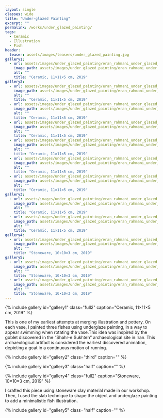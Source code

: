 ```yaml
---
layout: single
classes: wide
title: "Under-glazed Painting"
excerpt: ""
permalink: /works/under_glazed_painting/
tags:
  - Ceramic
  - Illustration
  - Fish
header:
  teaser: assets/images/teasers/under_glazed_painting.jpg 
gallery1:
  - url: assets/images/under_glazed_painting/eran_rahmani_under_glazed_painting_01.jpg
    image_path: assets/images/under_glazed_painting/eran_rahmani_under_glazed_painting_01.jpg
    alt: ""
    title: "Ceramic, 11×11×5 cm, 2019"
gallery2:
  - url: assets/images/under_glazed_painting/eran_rahmani_under_glazed_painting_02.jpg
    image_path: assets/images/under_glazed_painting/eran_rahmani_under_glazed_painting_02.jpg
    alt: ""
    title: "Ceramic, 11×11×5 cm, 2019"
  - url: assets/images/under_glazed_painting/eran_rahmani_under_glazed_painting_03.jpg
    image_path: assets/images/under_glazed_painting/eran_rahmani_under_glazed_painting_03.jpg
    alt: ""
    title: "Ceramic, 11×11×5 cm, 2019"
  - url: assets/images/under_glazed_painting/eran_rahmani_under_glazed_painting_04.jpg
    image_path: assets/images/under_glazed_painting/eran_rahmani_under_glazed_painting_04.jpg
    alt: ""
    title: "Ceramic, 11×11×5 cm, 2019"
  - url: assets/images/under_glazed_painting/eran_rahmani_under_glazed_painting_05.jpg
    image_path: assets/images/under_glazed_painting/eran_rahmani_under_glazed_painting_05.jpg
    alt: ""
    title: "Ceramic, 11×11×5 cm, 2019"
  - url: assets/images/under_glazed_painting/eran_rahmani_under_glazed_painting_06.jpg
    image_path: assets/images/under_glazed_painting/eran_rahmani_under_glazed_painting_06.jpg
    alt: ""
    title: "Ceramic, 11×11×5 cm, 2019"
  - url: assets/images/under_glazed_painting/eran_rahmani_under_glazed_painting_07.jpg
    image_path: assets/images/under_glazed_painting/eran_rahmani_under_glazed_painting_07.jpg
    alt: ""
    title: "Ceramic, 11×11×5 cm, 2019"
gallery3:
  - url: assets/images/under_glazed_painting/eran_rahmani_under_glazed_painting_01.gif
    image_path: assets/images/under_glazed_painting/eran_rahmani_under_glazed_painting_01_tumbnail.gif
    alt: ""
    title: "Ceramic, 11×11×5 cm, 2019"
  - url: assets/images/under_glazed_painting/eran_rahmani_under_glazed_painting_02.gif
    image_path: assets/images/under_glazed_painting/eran_rahmani_under_glazed_painting_02_tumbnail.gif
    alt: ""
    title: "Ceramic, 11×11×5 cm, 2019"
gallery4:
  - url: assets/images/under_glazed_painting/eran_rahmani_under_glazed_painting_08.jpg
    image_path: assets/images/under_glazed_painting/eran_rahmani_under_glazed_painting_08.jpg
    alt: ""
    title: "Stoneware, 10×10×3 cm, 2019"
gallery5:
  - url: assets/images/under_glazed_painting/eran_rahmani_under_glazed_painting_09.jpg
    image_path: assets/images/under_glazed_painting/eran_rahmani_under_glazed_painting_09.jpg
    alt: ""
    title: "Stoneware, 10×10×3 cm, 2019"
  - url: assets/images/under_glazed_painting/eran_rahmani_under_glazed_painting_10.jpg
    image_path: assets/images/under_glazed_painting/eran_rahmani_under_glazed_painting_10.jpg
    alt: ""
    title: "Stoneware, 10×10×3 cm, 2019"
---
```


{% include gallery id="gallery1" class="full2" caption="Ceramic, 11×11×5 cm, 2019" %}

This is one of my earliest attempts at merging illustration and pottery. On each vase, I painted three fishes using underglaze painting, in a way to appear swimming when rotating the vase.This idea was inspired by the goblet discovered in the “Shahr-e Sukhteh” archaeological site in Iran. This archaeological artifact is considered the earliest discovered animation, depicting a goat in a continuous motion of running. 

{% include gallery id="gallery2" class="third" caption="" %}

{% include gallery id="gallery3" class="half" caption="" %}

{% include gallery id="gallery4" class="full2" caption="Stoneware, 10×10×3 cm, 2019" %}

I crafted this piece using stoneware clay material made in our workshop. Then, I used the slab technique to shape the object and underglaze painting to add a minimalistic fish illustration.

{% include gallery id="gallery5" class="half" caption="" %}